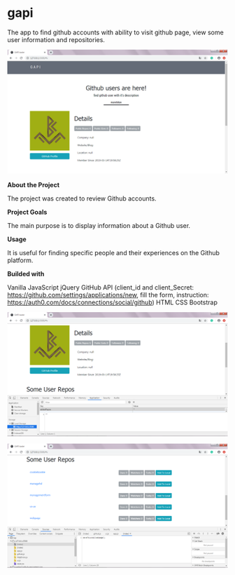 # gapi
The app to find github accounts with ability to visit github page, view some user information and repositories.

![](img/gapi1.png)

**About the Project**

The project was created to review Github accounts.

**Project Goals**

The main purpose is to display information about a Github user.

**Usage**

It is useful for finding specific people and their experiences on the Github platform.

**Builded with**

Vanilla JavaScript
jQuery
GitHub API (client_id and client_Secret: https://github.com/settings/applications/new, 
fill the form, instruction: https://auth0.com/docs/connections/social/github)
HTML
CSS
Bootstrap

![](img/gapi2.png)

![](img/gapi3.png)
